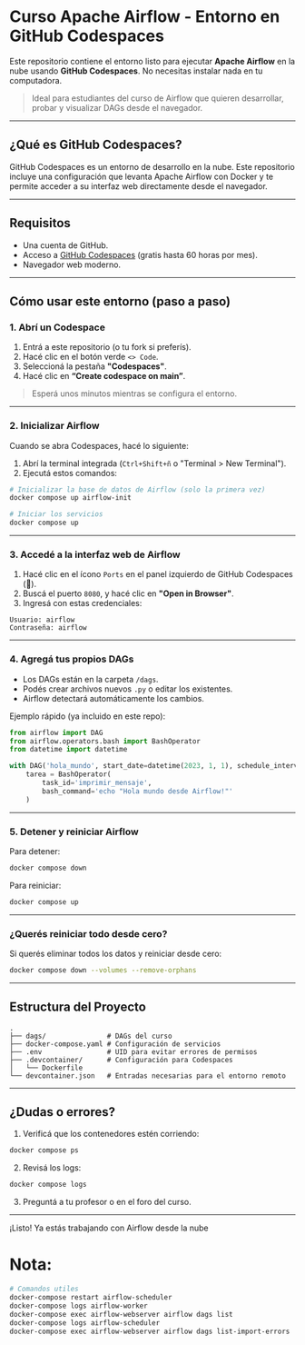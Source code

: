 #  Curso Apache Airflow - Entorno en GitHub Codespaces

Este repositorio contiene el entorno listo para ejecutar **Apache Airflow** en la nube usando **GitHub Codespaces**. No necesitas instalar nada en tu computadora.

> Ideal para estudiantes del curso de Airflow que quieren desarrollar, probar y visualizar DAGs desde el navegador.

---

##  ¿Qué es GitHub Codespaces?

GitHub Codespaces es un entorno de desarrollo en la nube. Este repositorio incluye una configuración que levanta Apache Airflow con Docker y te permite acceder a su interfaz web directamente desde el navegador.

---

##  Requisitos

- Una cuenta de GitHub.
- Acceso a [GitHub Codespaces](https://github.com/features/codespaces) (gratis hasta 60 horas por mes).
- Navegador web moderno.

---

##  Cómo usar este entorno (paso a paso)

### 1. Abrí un Codespace

1. Entrá a este repositorio (o tu fork si preferís).
2. Hacé clic en el botón verde `<> Code`.
3. Seleccioná la pestaña **"Codespaces"**.
4. Hacé clic en **“Create codespace on main”**.

>  Esperá unos minutos mientras se configura el entorno.

---

### 2. Inicializar Airflow

Cuando se abra Codespaces, hacé lo siguiente:

1. Abrí la terminal integrada (`Ctrl+Shift+ñ` o "Terminal > New Terminal").
2. Ejecutá estos comandos:

```bash
# Inicializar la base de datos de Airflow (solo la primera vez)
docker compose up airflow-init

# Iniciar los servicios
docker compose up
```

---

### 3. Accedé a la interfaz web de Airflow

1. Hacé clic en el ícono `Ports` en el panel izquierdo de GitHub Codespaces (🔌).
2. Buscá el puerto `8080`, y hacé clic en **"Open in Browser"**.
3. Ingresá con estas credenciales:

```
Usuario: airflow
Contraseña: airflow
```

---

### 4. Agregá tus propios DAGs

- Los DAGs están en la carpeta `/dags`.
- Podés crear archivos nuevos `.py` o editar los existentes.
- Airflow detectará automáticamente los cambios.

Ejemplo rápido (ya incluido en este repo):

```python
from airflow import DAG
from airflow.operators.bash import BashOperator
from datetime import datetime

with DAG('hola_mundo', start_date=datetime(2023, 1, 1), schedule_interval='@daily', catchup=False) as dag:
    tarea = BashOperator(
        task_id='imprimir_mensaje',
        bash_command='echo "Hola mundo desde Airflow!"'
    )
```

---

### 5. Detener y reiniciar Airflow

Para detener:

```bash
docker compose down
```

Para reiniciar:

```bash
docker compose up
```

---

###  ¿Querés reiniciar todo desde cero?

Si querés eliminar todos los datos y reiniciar desde cero:

```bash
docker compose down --volumes --remove-orphans
```

---

##  Estructura del Proyecto

```
.
├── dags/               # DAGs del curso
├── docker-compose.yaml # Configuración de servicios
├── .env                # UID para evitar errores de permisos
├── .devcontainer/      # Configuración para Codespaces
│   └── Dockerfile
└── devcontainer.json   # Entradas necesarias para el entorno remoto
```

---

##  ¿Dudas o errores?

1. Verificá que los contenedores estén corriendo:

```bash
docker compose ps
```

2. Revisá los logs:

```bash
docker compose logs
```

3. Preguntá a tu profesor o en el foro del curso.

---

¡Listo! Ya estás trabajando con Airflow desde la nube 

# Nota:
```bash
# Comandos utiles
docker-compose restart airflow-scheduler
docker-compose logs airflow-worker
docker-compose exec airflow-webserver airflow dags list
docker-compose logs airflow-scheduler
docker-compose exec airflow-webserver airflow dags list-import-errors


```
